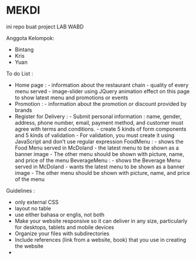 # MEKDI

ini repo buat project LAB WABD <br>

Anggota Kelompok:<br>
- Bintang
- Kris
- Yuan

To do List :
- Home page : 
              - information about the restaurant chain
              - quality of every menu served
              - image-slider using JQuery animation effect on this page to show latest menu and promotions or events
- Promotion :
              - information about the promotion or discount provided by brands
- Register for Delivery :
                          - Submit personal information : name, gender, address, phone number, email, payment method, and customer must agree with terms                              and conditions.
                          - create 5 kinds of form components and 5 kinds of validation
                          - For validation, you must create it using JavaScript and don’t use regular expression
FoodMenu :
          - shows the Food Menu served in McDoland 
          - the latest menu to be shown as a banner image
          - The other menu should be shown with picture, name, and price of the menu
BeverageMenu :
              - shows the Beverage Menu served in McDoland
              - wants the latest menu to be shown as a banner image
              - The other menu should be shown with picture, name, and price of the menu
           
Guidelines :
- only external CSS
- layout no table
- use either bahasa or englis, not both
- Make your website responsive so it can deliver in any size, particularly for desktops, tablets and mobile devices
- Organize your files with subdirectories
- Include references (link from a website, book) that you use in creating the website
- 





 

       


          







        

              
